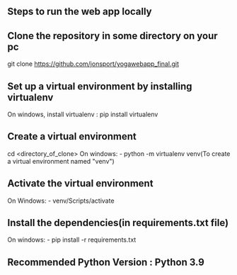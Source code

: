 Steps to run the web app locally
-----------------------------------
Clone the repository in some directory on your pc
-------------------------------------------------
git clone https://github.com/jonsport/yogawebapp_final.git


Set up a virtual environment by installing virtualenv
-------------------------------------
On windows, install virtualenv : pip install virtualenv


Create a virtual environment
-------------------------------------
cd <directory_of_clone>
On windows: -
python -m virtualenv venv(To create a virtual environment named "venv")


Activate the virtual environment 
-------------------------------------------
On Windows: -
venv/Scripts/activate


Install the dependencies(in requirements.txt file)
---------------------------------------------------------
On windows: -
pip install -r requirements.txt

Recommended Python Version : Python 3.9
---------------------------------------

